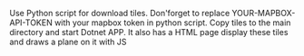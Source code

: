 Use Python script  for download tiles. Don'forget to replace YOUR-MAPBOX-API-TOKEN with your mapbox token in python script.
Copy tiles to the main directory and start Dotnet APP.
It also has a HTML page display these tiles and draws a plane on it with JS
